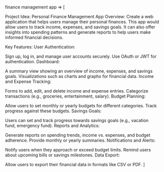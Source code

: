 

finance management app => [

Project Idea: Personal Finance Management App
Overview:
Create a web application that helps users manage their personal finances. This app would allow users to track income, expenses, and savings goals. It can also offer insights into spending patterns and generate reports to help users make informed financial decisions.

Key Features:
User Authentication:

Sign up, log in, and manage user accounts securely.
Use OAuth or JWT for authentication.
Dashboard:

A summary view showing an overview of income, expenses, and savings goals.
Visualizations such as charts and graphs for financial data.
Income and Expense Tracking:

Forms to add, edit, and delete income and expense entries.
Categorize transactions (e.g., groceries, entertainment, salary).
Budget Planning:

Allow users to set monthly or yearly budgets for different categories.
Track progress against these budgets.
Savings Goals:

Users can set and track progress towards savings goals (e.g., vacation fund, emergency fund).
Reports and Analytics:

Generate reports on spending trends, income vs. expenses, and budget adherence.
Provide monthly or yearly summaries.
Notifications and Alerts:

Notify users when they approach or exceed budget limits.
Remind users about upcoming bills or savings milestones.
Data Export:

Allow users to export their financial data in formats like CSV or PDF.
]

